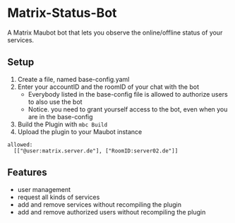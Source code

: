 # Matrix-Status-Bot
A Matrix Maubot bot that lets you observe the online/offline status of your services.


## Setup
1. Create a file, named base-config.yaml
2. Enter your accountID and the roomID of your chat with the bot
   * Everybody listed in the base-config file is allowed to authorize users to also use the bot
   * Notice. you need to grant yourself access to the bot, even when you are in the base-config
3. Build the Plugin with `mbc Build`
4. Upload the plugin to your Maubot instance
<pre><code>allowed:
  [["@user:matrix.server.de"], ["RoomID:server02.de"]]
</code></pre>

## Features
* user management
* request all kinds of services
* add and remove services without recompiling the plugin
* add and remove authorized users without recompiling the plugin